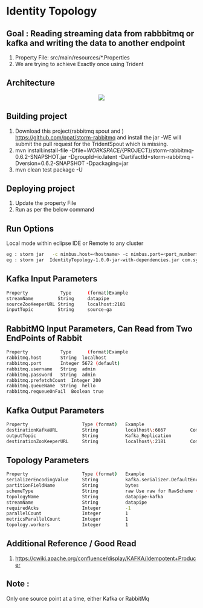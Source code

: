 # Identity Topology

## Goal : Reading streaming data from rabbbitmq or kafka and writing the data to another endpoint

1. Property File: src/main/resources/*.Properties
2. We are trying to achieve Exactly once using Trident


## Architecture
<p align="center">
  <img src="https://github.com/Symantec/identity-topology/blob/master/src/main/resources/image.png" align="center">
</p>


## Building project 

1. Download this project(rabbitmq spout and ) https://github.com/ppat/storm-rabbitmq  and install the jar -WE will submit the pull request for the TridentSpout which is missing.
2. mvn install:install-file -Dfile=${WORKSPACE}/${PROJECT}/storm-rabbitmq-0.6.2-SNAPSHOT.jar -DgroupId=io.latent -DartifactId=storm-rabbitmq  -Dversion=0.6.2-SNAPSHOT -Dpackaging=jar
3. mvn clean test package -U

## Deploying project 

1. Update the property File
2. Run as per the below command

## Run Options 
Local mode within eclipse IDE or Remote to any cluster

```sh
eg : storm jar   -c nimbus.host=<hostname> -c nimbus.port=<port_number> IdentityTopology-1.0.0-jar-with-dependencies.jar com.symantec.cpe.StartService <PropertyFile>
eg : storm jar  IdentityTopology-1.0.0-jar-with-dependencies.jar com.symantec.cpe.StartService <PropertyFile>
```


## Kafka Input Parameters
```sh
Property          	Type      (format)Example
streamName         String     datapipe
sourceZooKeeperURL String     localhost:2181
inputTopic         String     source-ga 
 ```

## RabbitMQ Input Parameters, Can Read from Two EndPoints of Rabbit
```sh
Property          	Type      (format)Example
rabbitmq.host    	String	localhost
rabbitmq.port		Integer	5672 (default)
rabbitmq.username	String	admin
rabbitmq.password	String	admin
rabbitmq.prefetchCount	Integer	200
rabbitmq.queueName	String	hello
rabbitmq.requeueOnFail	Boolean	true
 ```

## Kafka Output Parameters
```sh
Property					Type (format)	Example											Comment
destinationKafkaURL			String			localhost\:6667   		Comma-separated list of all Kafka brokers at the destination cluster.
outputTopic					String			Kafka_Replication
destinationZooKeeperURL		String			localhost\:2181			Comma-separated list of all ZooKeeper URLs in the destination cluster.
```

## Topology Parameters
```sh			
Property					Type (format)	Example								Comment
serializerEncodingValue		String			kafka.serializer.DefaultEncoder		For bytes, use the default kafka.serializer.DefaultEncoder. For string, use kafka.serializer.StringEncoder
partitionFieldName			String			bytes								Use bytes for bytes, and str for StringScheme.
schemeType					String			raw	Use raw for RawScheme (bytes), and string for StringScheme.
topologyName				String			datapipe-kafka
streamName					String			datapipe
requiredAcks				Integer			-1	
parallelCount				Integer			1	 
metricsParallelCount		Integer			1	 
topology.workers			Integer			1										Maximum value for this parameter is equal to the number of Storm supervisor nodes on the cluster.
```

## Additional Reference / Good Read
1. https://cwiki.apache.org/confluence/display/KAFKA/Idempotent+Producer

## Note : 
Only one source point at a time, either Kafka or RabbitMq

